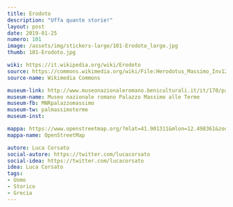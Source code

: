 ```yaml
---
title: Erodoto
description: "Uffa quante storie!"
layout: post
date: 2019-01-25
numero: 101
image: /assets/img/stickers-large/101-Erodoto_large.jpg
thumb: 101-Erodoto.jpg

wiki: https://it.wikipedia.org/wiki/Erodoto
source: https://commons.wikimedia.org/wiki/File:Herodotus_Massimo_Inv124478.jpg
source-name: Wikimedia Commons

museum-link: http://www.museonazionaleromano.beniculturali.it/it/170/palazzo-massimo
museum-name: Museo nazionale romano Palazzo Massimo alle Terme
museum-fb: MNRpalazzomassimo
museum-tw: palmassimoterme
museum-inst:

mappa: https://www.openstreetmap.org/?mlat=41.901311&mlon=12.498361&zoom=15#map=15/41.9013/12.4984
mappa-name: OpenStreetMap

autore: Luca Corsato
social-autore: https://twitter.com/lucacorsato
social-idea: https://twitter.com/lucacorsato
idea: Luca Corsato
tags:
- Uomo
- Storico
- Grecia
---
```

